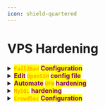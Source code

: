 ```yaml
---
icon: shield-quartered
---
```


# VPS Hardening

<details>

<summary><mark style="color:orange;"><strong><code>Fail2Ban</code></strong></mark><strong> </strong><mark style="color:purple;"><strong>Configuration</strong></mark></summary>

{% code title="Make a backup" overflow="wrap" %}
```sh
sudo cp /etc/fail2ban/jail.conf /etc/fail2ban/jail.local
```
{% endcode %}

{% code title="Edit the file" %}
```sh
sudo nano /etc/fail2ban/jail.local
```
{% endcode %}

{% code title="Enable it" overflow="wrap" %}
```sh
sudo systemctl enable --now fail2ban
```
{% endcode %}

{% code title="Test it" overflow="wrap" %}
```sh
sudo fail2ban-client status sshd
```
{% endcode %}

{% hint style="info" %}
<mark style="color:red;">**`Configuration Template`**</mark>

{% code overflow="wrap" %}
```ini
# [sshd]
enabled   = true
port      = 2222                # Match your custom SSH port
filter    = sshd                # Use default SSH filter
logpath   = /var/log/auth.log   # Debian/Ubuntu (use /var/log/secure for RHEL)
maxretry  = 3                   # Ban after 3 failed attempts
findtime  = 10m                 # Track failures within 10 minutes
bantime   = 4w                  # Ban for 4 weeks (adjust as needed)
ignoreip  = 127.0.0.1/8         # Whitelist localhost
banaction = ufw                 # Use UFW if installed (better than iptables)

# [mysqld-auth]
enabled  = true
port     = 3306,33060
filter   = mysqld-auth
logpath  = /var/log/mysql/error.log
maxretry = 3
bantime  = 1d
```
{% endcode %}
{% endhint %}

</details>

<details>

<summary><mark style="color:purple;"><strong>Edit</strong></mark><strong> </strong><mark style="color:orange;"><strong><code>OpenSSH</code></strong></mark><strong> </strong><mark style="color:purple;"><strong>config file</strong></mark></summary>

{% code title="Make a backup" overflow="wrap" %}
```sh
sudo cp /etc/ssh/sshd_config /etc/ssh/sshd_config.bak
```
{% endcode %}

{% code title="Edit the file" overflow="wrap" %}
```sh
sudo nano /etc/ssh/sshd_config
```
{% endcode %}

{% code title="Test config syntax" %}
```sh
sudo sshd -t  
```
{% endcode %}

{% code title="Apply changes" %}
```sh
sudo systemctl restart sshd 
```
{% endcode %}

{% hint style="info" %}
<mark style="color:red;">**`Configuration Template`**</mark>

{% code overflow="wrap" %}
```ini
# ====== SSH Protocol & Encryption ======
Protocol 2                  # Only use SSHv2 (v1 is insecure)
Port 2222                   # Custom port to reduce bot scans
HostKey /etc/ssh/ssh_host_ed25519_key  # Prefer Ed25519 keys
KexAlgorithms curve25519-sha256@libssh.org  # Strong key exchange
Ciphers chacha20-poly1305@openssh.com,aes256-gcm@openssh.com  # Modern encryption
MACs hmac-sha2-512-etm@openssh.com  # Secure message integrity

# ====== Authentication Hardening ======
PermitRootLogin no          # Disable direct root login
PasswordAuthentication no   # Disable password logins (keys only)
PermitEmptyPasswords no     # Explicitly block empty passwords
HostbasedAuthentication no  # Disable trust-based auth
MaxAuthTries 3              # Allow 3 auth attempts per session
AuthenticationMethods publickey,keyboard-interactive  # Enforce SSH + 2FA
ChallengeResponseAuthentication yes  # Required for 2FA (e.g., TOTP)
UsePAM yes

# ====== Session & Connection Limits ======
ClientAliveInterval 300     # Check alive every 5 mins
ClientAliveCountMax 0       # Terminate idle sessions immediately (no grace)
MaxSessions 2               # Allow max 2 concurrent sessions per connection
LoginGraceTime 30           # Disconnect if auth takes >30s

# ====== Forwarding & Sandboxing ======
X11Forwarding no            # Disable GUI forwarding
AllowAgentForwarding no     # Block SSH agent forwarding
AllowTcpForwarding no       # Disable port forwarding (unless needed)

# ====== Logging & Information Hiding ======
DebianBanner no             # Hide OS/version in pre-auth banner
PrintMotd no                # Disable post-login MOTD (potential info leak)
LogLevel VERBOSE            # Detailed logs for auditing
Banner /etc/issue.net       # Static pre-login banner (optional)

# ====== User Access Control ======
AllowUsers user1 user2      # Whitelist allowed users
DenyUsers *                 # Explicitly block others (redundant but clear)
```
{% endcode %}

* <mark style="color:purple;">For</mark> <mark style="color:orange;">**`keyboard-interactive`**</mark> <mark style="color:purple;">to work, configure PAM.</mark>
* <mark style="color:purple;">Update firewall rules.</mark>
* <mark style="color:purple;">Pair with</mark> <mark style="color:orange;">**`Fail2ban`**</mark> <mark style="color:purple;">to ban IPs after</mark> <mark style="color:orange;">**`MaxAuthTries`**</mark> <mark style="color:purple;">violations.</mark>
{% endhint %}

</details>

<details>

<summary><mark style="color:purple;"><strong>Automate</strong></mark><strong> </strong><mark style="color:orange;"><strong><code>UFW</code></strong></mark><strong> </strong><mark style="color:purple;"><strong>hardening</strong></mark></summary>

{% code overflow="wrap" %}
```sh
#!/bin/bash

# =============================================
# UFW HARDENING SCRIPT FOR VPS 
# =============================================

# Colors for output
RED='\033[0;31m'
GREEN='\033[0;32m'
YELLOW='\033[1;33m'
NC='\033[0m' # No Color

# Check if running as root
if [ "$(id -u)" -ne 0 ]; then
  echo -e "${RED}Error: This script must be run as root. Use sudo.${NC}" >&2
  exit 1
fi

# ---- Step 1: Verify SSH Port ---- 
CURRENT_SSH_PORT=$(grep -oP '^Port \K\d+' /etc/ssh/sshd_config 2>/dev/null || echo "22")
echo -e "${YELLOW}[?] Detected SSH port: ${CURRENT_SSH_PORT} (from sshd_config)${NC}"

read -rp "Confirm SSH port to allow in UFW [Press Enter for ${CURRENT_SSH_PORT}]: " SSH_PORT
SSH_PORT=${SSH_PORT:-$CURRENT_SSH_PORT}

# ---- Step 2: Whitelist Current IP ----
CURRENT_IP=$(curl -4 -s ifconfig.co)
if [ -z "$CURRENT_IP" ]; then
  echo -e "${RED}Error: Could not detect your public IP. Manually add it later.${NC}"
else
  echo -e "${YELLOW}[+] Your current public IP: ${CURRENT_IP}${NC}"
  read -rp "Whitelist this IP for SSH? [y/N]: " WHITELIST_IP
  if [[ $WHITELIST_IP =~ ^[Yy]$ ]]; then
    IP_WHITELIST="from $CURRENT_IP"
  fi
fi

# ---- Step 3: Apply UFW Rules ----
echo -e "\n${GREEN}[+] Applying UFW Rules...${NC}"

# Reset UFW (uncomment if needed)
# echo -e "${YELLOW}Resetting UFW...${NC}"
# ufw --force reset

# Default policies
ufw default deny incoming
ufw default allow outgoing

# SSH rules
ufw allow "$SSH_PORT/tcp" comment 'SSH port'
ufw limit "$SSH_PORT/tcp" comment 'Rate-limit SSH'  # 6 connections/minute/IP
[ -n "$IP_WHITELIST" ] && ufw allow "$IP_WHITELIST to any port $SSH_PORT" comment 'Trusted IP SSH'

# MySQL rules
read -rp "Is MySQL/MariaDB installed and needed? [y/N]: " NEED_MYSQL
if [[ $NEED_MYSQL =~ ^[Yy]$ ]]; then
  read -rp "Allow MySQL remotely? (Only if apps need it from another server) [y/N]: " MYSQL_REMOTE
  if [[ $MYSQL_REMOTE =~ ^[Yy]$ ]]; then
    read -rp "Enter trusted IP for MySQL access: " MYSQL_IP
    ufw allow from "$MYSQL_IP" to any port 3306 comment 'Allow remote MySQL'
  else
    ufw allow from 127.0.0.1 to any port 3306 comment 'Allow local MySQL'
  fi
else
  ufw deny 3306/tcp comment 'Block MySQL'
fi

# Common service blocks
ufw deny 3389/tcp comment 'Block RDP'
ufw deny 23/tcp   comment 'Block Telnet'

# Optional: Block ICMP (ping)
read -rp "Block ICMP (ping) requests? [y/N]: " BLOCK_ICMP
[[ $BLOCK_ICMP =~ ^[Yy]$ ]] && ufw deny icmp comment 'Block Ping'

# Enable logging
ufw logging on
ufw logging medium

# Enable UFW
echo -e "\n${YELLOW}[!] Enabling UFW in 10 seconds...${NC}"
echo -e "${RED}>>> OPEN A SECOND SSH CONNECTION NOW TO TEST <<<${NC}"
echo -e "${YELLOW}>>> If you get locked out, reboot the VPS to disable UFW <<<${NC}"
sleep 10
ufw enable

# Final status
echo -e "\n${GREEN}[+] UFW Rules Applied:${NC}"
ufw status numbered

# ---- Step 4: Verify SSH Access ----
echo -e "\n${YELLOW}[!] Test SSH access from another terminal before closing this session!${NC}"
echo -e "Command to test: ${GREEN}ssh -p $SSH_PORT $(whoami)@$(hostname -I | awk '{print $1}')${NC}"
```
{% endcode %}

{% hint style="info" %}
<mark style="color:red;">**`Add more rules if hosting services`**</mark>

```sh
sudo ufw allow 80/tcp
```

```sh
sudo ufw allow 443/tcp
```
{% endhint %}

</details>

<details>

<summary><mark style="color:orange;"><strong><code>MySQL</code></strong></mark><strong> </strong><mark style="color:purple;"><strong>hardening</strong></mark></summary>

{% code title="Change MySQL’s port in /etc/mysql/my.cnf" overflow="wrap" %}
```ini
[mysqld]
port = 33060
```
{% endcode %}

{% code title="Forbid root login from remote" %}
```sql
UPDATE mysql.user SET Host='localhost' WHERE User='root';
FLUSH PRIVILEGES;
```
{% endcode %}

{% code title="Use strong passwords and restrict users" overflow="wrap" %}
```sql
CREATE USER 'user'@'192.168.1.100' IDENTIFIED BY 'YourComplexPassword!123';
GRANT ALL PRIVILEGES ON odoo_db.* TO 'user'@'192.168.1.100';
```
{% endcode %}

</details>

<details>

<summary><mark style="color:orange;"><strong><code>CrowdSec</code></strong></mark><strong> </strong><mark style="color:purple;"><strong>Configuration</strong></mark></summary>

<pre class="language-sh" data-title="Add SSH Parsing/Detection" data-overflow="wrap" data-line-numbers><code class="lang-sh"><strong>sudo cscli parsers install crowdsecurity/sshd-logs
</strong><strong>sudo cscli scenarios install crowdsecurity/ssh-bf
</strong>sudo cscli collections install crowdsecurity/sshd
</code></pre>

{% code title="Verify Setup" overflow="wrap" %}
```sh
sudo cscli hub list
```
{% endcode %}

{% hint style="info" %}
<mark style="color:red;">**`Tailor to Your SSH Port`**</mark>

* <mark style="color:purple;">Edit the SSH log path in</mark> <mark style="color:orange;">**`/etc/crowdsec/acquis.yaml`**</mark><mark style="color:purple;">:</mark>

{% code overflow="wrap" %}
```yaml
filenames:
  - /var/log/auth.log    # Debian/Ubuntu
  # - /var/log/secure   # RHEL/CentOS
labels:
  type: syslog
filter: "programname=='sshd'"
```
{% endcode %}

{% code title="If using a custom SSH port, modify the SSH detection rule:" overflow="wrap" %}
```sh
sudo sed -i 's/port: 22/port: 2222/' /etc/crowdsec/scenarios/ssh-bf.yaml
```
{% endcode %}
{% endhint %}

{% code title="Start CrowdSec" overflow="wrap" %}
```sh
sudo systemctl enable --now crowdsec
```
{% endcode %}

{% code title="Check Bans" overflow="wrap" %}
```sh
sudo cscli decisions list
```
{% endcode %}

{% hint style="info" %}
<mark style="color:red;">**`Integrate with UFW`**</mark>

{% code title="Install UFW Bouncer" overflow="wrap" %}
```sh
sudo pacman -S crowdsec-firewall-bouncer-ufw  # Debian/Ubuntu
```
{% endcode %}

{% code title="Edit /etc/crowdsec/bouncers/crowdsec-firewall-bouncer.yaml" overflow="wrap" %}
```yaml
mode: ufw
deny_action: deny
deny_log: true
```
{% endcode %}

{% code title="Restart Services" overflow="wrap" %}
```sh
sudo systemctl restart crowdsec
sudo systemctl restart crowdsec-firewall-bouncer
```
{% endcode %}
{% endhint %}

{% hint style="info" %}
<mark style="color:red;">**`Ban Duration & Sensitivity`**</mark>

{% code title="Edit /etc/crowdsec/profiles.yaml" overflow="wrap" %}
```yaml
name: default
decisions:
  - type: ban
    duration: 24h    # Increase from default 4h
scenarios:
  - ssh-bf
  # Add other scenarios (e.g., http-bf)
```
{% endcode %}

{% code title="Community Blocklists" overflow="wrap" %}
```sh
sudo cscli collections install crowdsecurity/linux
sudo cscli collections install crowdsecurity/http-cve
```
{% endcode %}
{% endhint %}

{% code title="Show attack statistics" overflow="wrap" %}
```sh
sudo cscli metrics
```
{% endcode %}

{% code title="List active bans" overflow="wrap" %}
```sh
sudo cscli decisions list
```
{% endcode %}

{% code title="View all detected threats" overflow="wrap" %}
```sh
sudo cscli alerts list
```
{% endcode %}

{% code title="Update threat intelligence" overflow="wrap" %}
```sh
sudo cscli hub upgrade
```
{% endcode %}

{% code title="Live debug logs" overflow="wrap" %}
```sh
sudo tail -f /var/log/crowdsec.log
```
{% endcode %}

</details>
